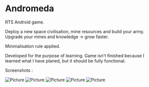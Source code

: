 Andromeda
=========

RTS Android game. 

Deploy a new space civilisation, mine resources and build your army. 
Upgrade your mines and knowledge -> grow faster.

Minimalisation rule applied. 

Developed for the purpose of learning. 
Game isn't finished because I learned 
what I have planed, but it should be fully functional.

Screenshots :

![Picture](https://raw.githubusercontent.com/ivanoreh456/Andromeda/master/screenshots/Screenshot_2014-06-11-17-45-53.png) 
![Picture](https://raw.githubusercontent.com/ivanoreh456/Andromeda/master/screenshots/Screenshot_2014-06-11-17-46-01.png) 
![Picture](https://raw.githubusercontent.com/ivanoreh456/Andromeda/master/screenshots/Screenshot_2014-06-11-17-46-15.png) 
![Picture](https://raw.githubusercontent.com/ivanoreh456/Andromeda/master/screenshots/Screenshot_2014-06-11-17-46-34.png) 
![Picture](https://raw.githubusercontent.com/ivanoreh456/Andromeda/master/screenshots/Screenshot_2014-06-11-17-46-47.png) 


